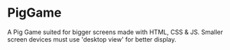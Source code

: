 # PigGame
A Pig Game suited for bigger screens made with HTML, CSS &amp; JS. Smaller screen devices must use 'desktop view' for better display.
